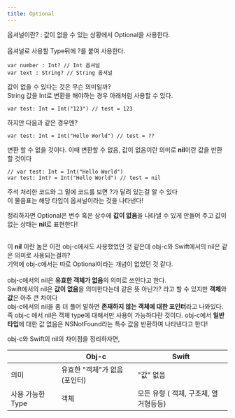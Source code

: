 ```yaml
---
title: Optional
---
```


옵셔널이란? : 값이 없을 수 있는 상황에서 Optional을 사용한다. <br>
<br>
옵셔널로 사용할 Type뒤에 ?를 붙여 사용한다. <br>
```
var number : Int? // Int 옵셔널 
var text : String? // String 옵셔널
```

값이 없을 수 있다는 것은 무슨 의미일까? <br>
String  값을 Int로 변환을 해야하는 경우 아래처럼 사용할 수 있다.<br>
```
var test: Int = Int("123") // test = 123
```

하지만 다음과 같은 경우엔?
```
var test: Int = Int("Hello World") // test = ??
```
변환 할 수 없을 것이다. 이때 변환할 수 없음, 값이 없음이란 의미로 **nil**이란 값을 반환할 것이다 <br>

```
// var test: Int = Int("Hello World") 
var test: Int? = Int("Hello World") // test = nil
```
주석 처리한 코드와 그 밑에 코드를 보면 ?가 달려 있는걸 알 수 있다 <br>
이 물음표는 해당 타입이 옵셔널이라는 것을 나타낸다! <br>

정리하자면 Optional은 변수 혹은 상수에 **값이 없음**을 나타낼 수 있게 만들어 주고 값이 없는 상태는 **nil**로 표현한다!<br>
<br>

이 **nil** 이란 놈은 이전 obj-c에서도 사용했었던 것 같은데 obj-c와 Swift에서의 nil은 같은 의미로 사용되는걸까? <br>
기억에 obj-c에서는 따로 Optional이라는 개념이 없었던 것 같다.<br>
<br>
obj-c에서의 nil은 **유효한 객체가 없음**의 의미로 쓰인다고 한다. <br>
Swift에서의 nil은 **값이 없음**을 의미한다는데 같은 뜻 아닌가? 라고 할 수 있지만 **객체**와 **값**은 아주 큰 차이다<br>
obj-c에서의 nil을 좀 더 풀어 말하면 **존재하지 않는 객체에 대한 포인터**라고 나와있다. <br>
즉 obj-c 에서 nil은 객체 type에 대해서만 사용이 가능하다란 것이다. obj-c에서 **일반 타입**에 대한 값 없음은 NSNotFound라는 특수 값을 반환하여 나타낸다고 한다!<br>

obj-c와 Swift의 nil의 차이점을 정리하자면,<br>


|  | Obj-c | Swift |
| -------- | -------- | -------- |
| 의미     | 유효한 "객체"가 없음(포인터)     |  "값" 없음     |
| 사용 가능한 Type     | 객체     | 모든 유형 ( 객체, 구조체, 열거형등등)     |
